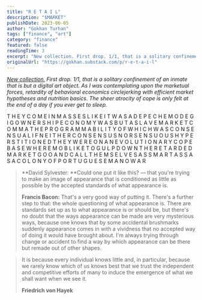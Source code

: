 ```yaml
---
title: "R E T A I L"
description: "$MARKET"
publishDate: 2023-06-05
author: "Gokhan Turhan"
tags: ["finance", "art"]
category: "finance"
featured: false
readingTime: 3
excerpt: "New collection. First drop. 1/1, that is a solitary confinement of an inmate that is but a digital art object. As I was contemplating upon the marketual forces,..."
originalUrl: "https://gokhan.substack.com/p/r-e-t-a-i-l"
---
```


*[New collection.](https://opensea.io/collection/marketz) First drop. 1/1, that is a solitary confinement of an inmate that is but a digital art object. As I was contemplating upon the marketual forces, retardity of behavioral economics circlejerking with efficient market hypotheses and nutrition basics.* *The sheer atrocity of cope is only felt at the end of a day if you ever get to sleep.*

T H E Y C O M E I N M A S S E S L I K E I T W A S A D E P E C H E M O D E G I G O W N E R S H I P E C O N O M Y W A S B U T A S L A V E M A R K E T C O M M A T H E P R O G R A M M A B I L I T Y O F W H I C H W A S C O N S E N S U A L I F N E I T H E R C O N S E N S U S N O R S E N S U O U S H Y P E R S T I T I O N E D T H E Y W E R E O N A N E V O L U T I O N A R Y C O P E B A S E W H E R E M O B L I K E T O G U L P D O W N T H E R E T A R D E D M A R K E T G O O A N D C A L L T H E M S E L V E S A S S M A R T A S S A S A C O L O N Y O F P O R T U G U E S E M A N O W A R

> **David Sylvester: **Could one put it like this? — that you're trying to make an image of appearance that is conditioned as little as possible by the accepted standards of what appearance is.
>
> **Francis Bacon:** That's a very good way of putting it. There's a further step to that: the whole questioning of what appearance is. There are standards set up as to what appearance is or should be, but there's no doubt that the ways appearance can be made are very mysterious ways, because one knows that by some accidental brushmarks suddenly appearance comes in with a vividness that no accepted way of doing it would have brought about. I'm always trying through change or accident to find a way by which appearance can be there but remade out of other shapes.
>

>
> It is because every individual knows little and, in particular, because we rarely know which of us knows best that we trust the independent and competitive efforts of many to induce the emergence of what we shall want when we see it.
>
> **Friedrich von Hayek**
>